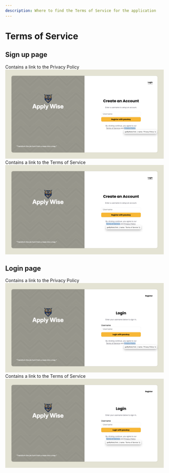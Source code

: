 ```yaml
---
description: Where to find the Terms of Service for the application
---
```


# Terms of Service

## Sign up page

Contains a link to the Privacy Policy
![screenshot](./test2doc-1753576868001-10.png)
Contains a link to the Terms of Service
![screenshot](./test2doc-1753576868651-12.png)

## Login page

Contains a link to the Privacy Policy
![screenshot](./test2doc-1753576868319-11.png)
Contains a link to the Terms of Service
![screenshot](./test2doc-1753576868988-13.png)


